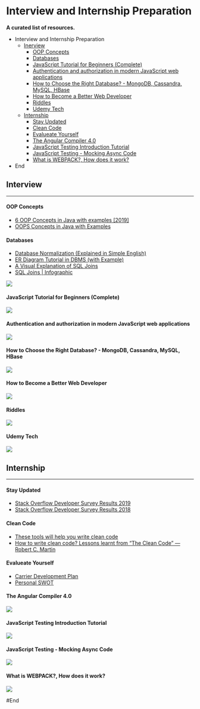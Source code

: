 # Interview and Internship Preparation
**A curated list of resources.**
- Interview and Internship Preparation
	- [Inerview](#inerview "Inerview")
		- [OOP Concepts](#oop-concepts "OOP Concepts")
		- [Databases](#databases "Databases")
		- [JavaScript Tutorial for Beginners (Complete)](#javascript-tutorial-for-beginners-complete "JavaScript Tutorial for Beginners (Complete)")
		- [Authentication and authorization in modern JavaScript web applications](#authentication-and-authorization-in-modern-javascript-web-applications "Authentication and authorization in modern JavaScript web applications")
		- [How to Choose the Right Database? - MongoDB, Cassandra, MySQL, HBase](#how-to-choose-the-right-database---mongodb-cassandra-mysql-hbase "How to Choose the Right Database? - MongoDB, Cassandra, MySQL, HBase")
		- [How to Become a Better Web Developer](#how-to-become-a-better-web-developer "How to Become a Better Web Developer")
		- [Riddles](#riddles "Riddles")
		- [Udemy Tech](#udemy-tech "Udemy Tech")
	- [Internship](#internship "Internship")
		- [Stay Updated](#stay-updated "Stay Updated")
		- [Clean Code](#clean-code "Clean Code")
		- [Evalueate Yourself](#evalueate-yourself "Evalueate Yourself")
		- [The Angular Compiler 4.0](#the-angular-compiler-40 "The Angular Compiler 4.0")
		- [JavaScript Testing Introduction Tutorial](#javascript-testing-introduction-tutorial "JavaScript Testing Introduction Tutorial")
		- [JavaScript Testing - Mocking Async Code](#javascript-testing---mocking-async-code "JavaScript Testing - Mocking Async Code")
		- [What is WEBPACK?, How does it work?](#what-is-webpack-how-does-it-work "What is WEBPACK?, How does it work?")
- End


## Interview
----
#### OOP Concepts
- [6 OOP Concepts in Java with examples [2019]](https://raygun.com/blog/oop-concepts-java/ "6 OOP Concepts in Java with examples [2019]")
- [OOPS Concepts in Java with Examples](https://www.guru99.com/java-oops-concept.html "OOPS Concepts in Java with Examples")

#### Databases
- [Database Normalization (Explained in Simple English)](https://www.essentialsql.com/get-ready-to-learn-sql-database-normalization-explained-in-simple-english/ "Database Normalization (Explained in Simple English)")
- [ER Diagram Tutorial in DBMS (with Example)](https://www.guru99.com/er-diagram-tutorial-dbms.html "ER Diagram Tutorial in DBMS (with Example)")
- [A Visual Explanation of SQL Joins](https://blog.codinghorror.com/a-visual-explanation-of-sql-joins/ "A Visual Explanation of SQL Joins")
- [SQL Joins | Infographic](https://www.codenuclear.com/sql-joins/ "SQL Joins | Infographic")

![](https://www.codenuclear.com/wp-content/uploads/2017/09/SQL_Joins_V1.jpg)

#### JavaScript Tutorial for Beginners (Complete)
[![](https://img.youtube.com/vi/ZpU3mEaK0_w/0.jpg)](https://www.youtube.com/watch?v=ZpU3mEaK0_w "JavaScript Tutorial for Beginners (Complete)")
#### Authentication and authorization in modern JavaScript web applications
[![](http://i.vimeocdn.com/video/523966947_640.jpg)](https://vimeo.com/131636653 "Authentication and authorization in modern JavaScript web applications")
#### How to Choose the Right Database? - MongoDB, Cassandra, MySQL, HBase
[![](https://img.youtube.com/vi/v5e_PasMdXc/0.jpg)](https://www.youtube.com/watch?v=v5e_PasMdXc "How to Choose the Right Database? - MongoDB, Cassandra, MySQL, HBase")
#### How to Become a Better Web Developer
[![](https://img.youtube.com/vi/H7X25hZ1Pq8/0.jpg)](https://www.youtube.com/watch?v=H7X25hZ1Pq8 "How to Become a Better Web Developer ")
#### Riddles
[![](https://img.youtube.com/vi/7yDmGnA8Hw0/0.jpg)](https://www.youtube.com/playlist?list=PLJicmE8fK0EhMjOWNNhlY4Lxg8tupXKhC "Riddles ")
#### Udemy Tech 
[![](https://img.youtube.com/vi/8s6UNBnXapM/0.jpg)](https://www.youtube.com/channel/UCU6e4MJtvlcX5DBLP1cq8hQ "Udemy Tech ")

## Internship
----
#### Stay Updated
- [Stack Overflow Developer Survey Results 2019](https://insights.stackoverflow.com/survey/2019 "Stack Overflow Developer Survey Results 2019")
- [Stack Overflow Developer Survey Results 2018](https://insights.stackoverflow.com/survey/2018 "Stack Overflow Developer Survey Results 2018")

#### Clean Code
- [These tools will help you write clean code](https://www.freecodecamp.org/news/these-tools-will-help-you-write-clean-code-da4b5401f68e/ "These tools will help you write clean code")
- [How to write clean code? Lessons learnt from “The Clean Code” — Robert C. Martin](https://medium.com/mindorks/how-to-write-clean-code-lessons-learnt-from-the-clean-code-robert-c-martin-9ffc7aef870c "How to write clean code? Lessons learnt from “The Clean Code” — Robert C. Martin")

#### Evalueate Yourself
- [Carrier Development Plan](https://drive.google.com/file/d/1URm4txPGX8n44W9PvmQ07_YE5drK9iDU/view?usp=sharing "Carrier Development Plan")
- [Personal SWOT](https://www.mindtools.com/pages/article/newTMC_05_1.htm "Personal SWOT")

#### The Angular Compiler 4.0
[![](https://img.youtube.com/vi/RXYjPYkFwy4/0.jpg)](https://www.youtube.com/watch?v=RXYjPYkFwy4 "The Angular Compiler 4.0 ")
#### JavaScript Testing Introduction Tutorial
[![](https://img.youtube.com/vi/r9HdJ8P6GQI/0.jpg)](https://www.youtube.com/watch?v=r9HdJ8P6GQI "JavaScript Testing Introduction Tutorial ")
#### JavaScript Testing - Mocking Async Code
[![](https://img.youtube.com/vi/4Fl5GH4eYZ8/0.jpg)](https://www.youtube.com/watch?v=4Fl5GH4eYZ8 "JavaScript Testing - Mocking Async Code")
#### What is WEBPACK?, How does it work?
[![](https://img.youtube.com/vi/GU-2T7k9NfI/0.jpg)](https://www.youtube.com/watch?v=GU-2T7k9NfI "What is WEBPACK?, How does it work?")

#End